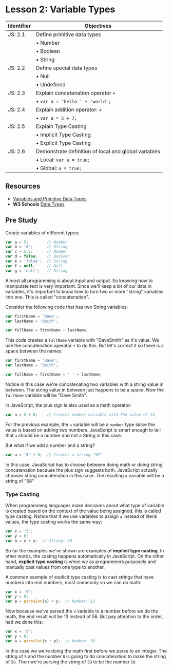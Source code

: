 # Lesson 2: Variable Types

Identifier   | Objectives
-------------|------------
JS: 2.1      | Define primitive data types
             | &bull; Number
             | &bull; Boolean
             | &bull; String
JS: 2.2      | Define special data types
             | &bull; Null
             | &bull; Undefined
JS: 2.3      | Explain concatenation operator `+`  
             | &bull; `var a = 'hello ' + 'world';`
JS: 2.4      | Explain addition operator: `+`
             | &bull; `var a = 5 + 7;`
JS: 2.5      | Explain Type Casting
             | &bull; Implicit Type Casting
             | &bull; Explicit Type Casting
JS: 2.6      |Demonstrate definition of local and global variables
             | &bull; Local: `var a = true;`
             | &bull; Global: `a = true;`

## Resources

- [Variables and Primitive Data Types](https://gist.github.com/bradwestfall/002312c3628eac9cc215)
- __W3 Schools__ [Data Types](http://www.w3schools.com/js/js_datatypes.asp)

## Pre Study

Create variables of different types:

```js
var a = 5;        // Number
var b = '5';      // String
var c = 5.2;      // Number
var d = false;    // Boolean
var e = 'false';  // String
var f = null;     // Null
var g = 'null';   // String
```

Almost all programming is about input and output. So knowing how to manipulate text is very important. Since we'll keep a lot of our data in variables, it's important to know how to turn two or more "string" variables into one. This is called "concatenation".

Consider the following code that has two String variables:

```js
var firstName = 'Dave';
var lastName = 'Smith';

var fullName = firstName + lastName;
```

This code creates a `fullName` variable with "DaveSmith" as it's value. We use the concatenation operator `+` to do this. But let's correct it so there is a space between the names:

```js
var firstName = 'Dave';
var lastName = 'Smith';

var fullName = firstName + ' ' + lastName;
```

Notice in this case we're concatenating two variables with a string value in between. The string value in between just happens to be a space. Now the `fullName` variable will be "Dave Smith".

in JavaScript, the plus sign is also used as a math operator:

```js
var a = 5 + 8;    // Creates number variable with the value of 13
```

For the previous example, the `a` variable will be a `number` type since the value is based on adding two numbers. JavaScript is smart enough to tell that `a` should be a number and not a String in this case.

But what if we add a number and a string?

```js
var a = '5' + 8;  // Creates a string "58"
```

In this case, JavaScript has to choose between doing math or doing string concatenation because the plus sign suggests both. JavaScript actually chooses string concatenation in this case. The resulting `a` variable will be a string of "58"


### Type Casting

When programming languages make decisions about what type of variable is created based on the context of the value being assigned, this is called type casting. Notice that if we use variables to assign `a` instead of literal values, the type casting works the same way:

```js
var x = '5';
var y = 8;
var a = x + y;  // String: 58
```

So far the examples we've shown are examples of **implicit type casting**. In other words, the casting happens automatically in JavaScript. On the other hand, **explicit type casting** is when we as programmers purposely and manually cast values from one type to another.

A common example of explicit type casting is to cast strings that have numbers into real numbers, most commonly so we can do math:

```js
var x = '5';
var y = 8;
var a = parseInt(x) + y;  // Number: 13
```

Now because we've parsed the `x` variable to a number before we do the math, the end result will be 13 instead of 58. But pay attention to the order, had we done this:

```js
var x = '5';
var y = 8;
var a = parseInt(x + y);  // Number: 58
```

In this case we we're doing the math first before we parse to an integer. The string of `5` and the number `8` is going to do concatenation to make the string of `58`. Then we're parsing the string of `58` to be the number `58`